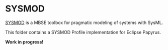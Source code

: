 # SYSMOD

[SYSMOD](https://mbse4u.com/sysmod/) is a MBSE toolbox for pragmatic modeling of systems with SysML.

This folder contains a SYSMOD Profile implementation for Eclipse Papyrus. 


**Work in progress!**
